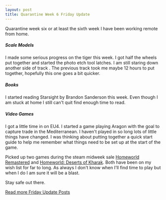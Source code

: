 ```yaml
---
layout: post
title: Quarantine Week 6 Friday Update
---
```


Quarantine week six or at least the sixth week I have been working remote from home.

##### Scale Models
I made some serious progress on the tiger this week. I got half the wheels put together and started the photo etch tool latches. I am still staring down another side of track . The previous track took me maybe 12 hours to put together, hopefully this one goes a bit quicker.

##### Books
I started reading Starsight by Brandon Sanderson this week. Even though I am stuck at home I still can't quit find enough time to read.

##### Video Games
I got a little time in on EU4. I started a game playing Aragon with the goal to capture trade in the Mediterranean. I haven't played in so long lots of little things have changed. I was thinking about putting together a quick start guide to help me remember what things need to be set up at the start of the game.

Picked up two games during the steam midweek sale [Homeworld Remastered](https://store.steampowered.com/app/244160/Homeworld_Remastered_Collection/) and [Homeworld: Deserts of Kharak](https://store.steampowered.com/app/281610/Homeworld_Deserts_of_Kharak/). Both have been on my wish list for far to long. As always I don't know when I'll find time to play but when I do I am sure it will be a blast.

Stay safe out there.

[Read more Friday Update Posts](https://tactictalisman.github.io/friday/)
